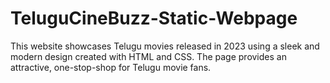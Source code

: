 # TeluguCineBuzz-Static-Webpage
This website showcases Telugu movies released in 2023 using a sleek and modern design created with HTML and CSS.  The page provides an attractive, one-stop-shop for Telugu movie fans.
